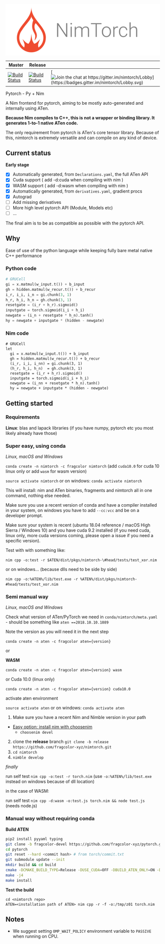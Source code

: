 ![NimTorch](media/NimTorchBanner.png)

| Master | Release |  |
|-------------------------------------------------------------------------------------------------------------------------------------|--------------------------------------------------------------------------------------------------------------------------------------|---------------------------------------------------------------------------------------------------------------------------------------------------------------------------------------------------------------------|
| [![Build Status](https://travis-ci.com/fragcolor-xyz/nimtorch.svg?branch=master)  ](https://travis-ci.com/fragcolor-xyz/nimtorch  ) | [![Build Status](https://travis-ci.com/fragcolor-xyz/nimtorch.svg?branch=release)  ](https://travis-ci.com/fragcolor-xyz/nimtorch  ) | [![Join the chat at https://gitter.im/nimtorch/Lobby](https://badges.gitter.im/nimtorch/Lobby.svg)  ](https://gitter.im/nimtorch/Lobby?utm_source=badge&utm_medium=badge&utm_campaign=pr-badge&utm_content=badge  ) |


Pytorch - Py + Nim

A Nim frontend for pytorch, aiming to be mostly auto-generated and internally using ATen.

**Because Nim compiles to C++, this is not a wrapper or binding library. It generates 1-to-1 native ATen code.**

The only requirement from pytorch is ATen's core tensor library. Because of this, nimtorch is extremely versatile and can compile on any kind of device.

## Current status

**Early stage**

- [x] Automatically generated, from `Declarations.yaml`, the full ATen API
- [x] Cuda support ( add -d:cuda when compiling with nim )
- [x] WASM support ( add -d:wasm when compiling with nim )
- [x] Automatically generated, from `derivatives.yaml`, gradient procs
- [x] Autograd
- [ ] Add missing derivatives
- [ ] More high level pytorch API (Module, Models etc)
- [ ] ...

The final aim is to be as compatible as possible with the pytorch API.

## Why

Ease of use of the python language while keeping fully bare metal native C++ performance

### Python code

```python
# GRUCell
gi = x.matmul(w_input.t()) + b_input
gh = hidden.matmul(w_recur.t()) + b_recur
i_r, i_i, i_n = gi.chunk(3, 1)
h_r, h_i, h_n = gh.chunk(3, 1)
resetgate = (i_r + h_r).sigmoid()
inputgate = torch.sigmoid(i_i + h_i)
newgate = (i_n + resetgate * h_n).tanh()
hy = newgate + inputgate * (hidden - newgate)
```

### Nim code

```nimrod
# GRUCell
let
  gi = x.matmul(w_input.t()) + b_input
  gh = hidden.matmul(w_recur.t()) + b_recur
  (i_r, i_i, i_nn) = gi.chunk(3, 1)
  (h_r, h_i, h_n)  = gh.chunk(3, 1)
  resetgate = (i_r + h_r).sigmoid()
  inputgate = torch.sigmoid(i_i + h_i)
  newgate = (i_nn + resetgate * h_n).tanh()
  hy = newgate + inputgate * (hidden - newgate)
```

## Getting started

### Requirements

**Linux**: blas and lapack libraries (if you have numpy, pytorch etc you most likely already have those)

### Super easy, using conda

*Linux, macOS and Windows*

`conda create -n nimtorch -c fragcolor nimtorch` (add `cuda10.0` for cuda 10 linux only or add `wasm` for wasm version)

`source activate nimtorch` or on windows: `conda activate nimtorch`

This will install: nim and ATen binaries, fragments and nimtorch all in one command, nothing else needed.

Make sure you use a recent version of conda and have a compiler installed in your system, on windows you have to add `--cc:vcc` and be on a developer prompt.

Make sure your system is recent (ubuntu 18.04 reference / macOS High Sierra / Windows 10) and you have cuda 9.2 installed (if you need cuda, linux only, more cuda versions coming, please open a issue if you need a specific version).

Test with with something like:

`nim cpp -o:test -r $ATEN/dist/pkgs/nimtorch-\#head/tests/test_xor.nim`

or on windows... (because dlls need to be side by side)

`nim cpp -o:%ATEN%/lib/test.exe -r %ATEN%/dist/pkgs/nimtorch-#head/tests/test_xor.nim`

### Semi manual way

*Linux, macOS and Windows*

Check what version of ATen/PyTorch we need in `conda/nimtorch/meta.yaml` - should be something like `aten ==2018.10.10.1089`

Note the version as you will need it in the next step

`conda create -n aten -c fragcolor aten={version}`

or

**WASM**

`conda create -n aten -c fragcolor aten={version} wasm`

or Cuda 10.0 (linux only)

`conda create -n aten -c fragcolor aten={version} cuda10.0`

activate aten environment

`source activate aten` or on windows: `conda activate aten`

1. Make sure you have a recent Nim and Nimble version in your path
  * [Easy option: install nim with choosenim](https://github.com/dom96/choosenim)
    * `choosenim devel`
2. clone the **release** branch `git clone -b release https://github.com/fragcolor-xyz/nimtorch.git`
3. `cd nimtorch`
4. `nimble develop`

*finally*

run self test `nim cpp -o:test -r torch.nim` (use `-o:%ATEN%/lib/test.exe` instead on windows because of dll location)

in the case of WASM:

run self test `nim cpp -d:wasm -o:test.js torch.nim && node test.js` (needs node.js)

### Manual way without requiring conda
**Build ATEN**
```sh
pip2 install pyyaml typing
git clone -b fragcolor-devel https://github.com/fragcolor-xyz/pytorch.git
cd pytorch
git reset --hard <commit hash> # from torch/commit.txt
git submodule update --init
mkdir build && cd build
cmake -DCMAKE_BUILD_TYPE=Release -DUSE_CUDA=OFF -DBUILD_ATEN_ONLY=ON -DCMAKE_INSTALL_PREFIX=`pwd`/output ../
make -j4
make install
```
**Test the build**
```
cd <nimtorch repo>
ATEN=<installation path of ATEN> nim cpp -r -f -o:/tmp/z01 torch.nim
```

## Notes

* We suggest setting `OMP_WAIT_POLICY` environment variable to `PASSIVE` when running on CPU.
